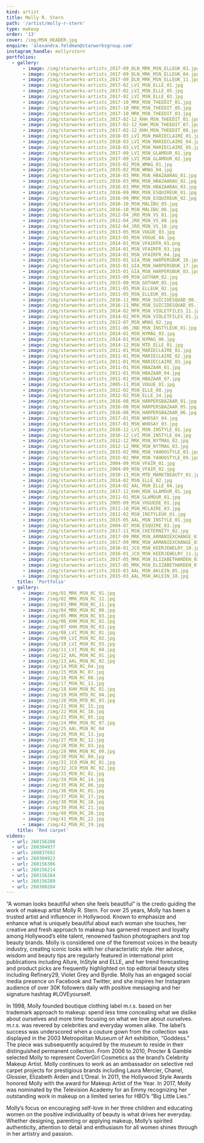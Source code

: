 ```yaml
---
kind: artist
title: Molly R. Stern
path: '/artist/molly-r-stern'
type: makeup
order: '13'
cover: /img/MSN_HEADER.jpg
enquire: 'alexandra.feldman@starworksgroup.com'
instagram_handle: mollyrstern
portfolios:
  - gallery:
      - image: /img/starworks-artists_2017-09_DLN_MRK_MSN_ELLEUK_01.jpg
      - image: /img/starworks-artists_2017-09_DLN_MRK_MSN_ELLEUK_04.jpg
      - image: /img/starworks-artists_2017-09_DLN_MRK_MSN_ELLEUK_11.jpg
      - image: /img/starworks-artists_2017-02_LVI_MSN_ELLE_01.jpg
      - image: /img/starworks-artists_2017-02_LVI_MSN_ELLE_05.jpg
      - image: /img/starworks-artists_2017-02_LVI_MSN_ELLE_03.jpg
      - image: /img/starworks-artists_2017-10_MRK_MSN_THEEDIT_01.jpg
      - image: /img/starworks-artists_2017-10_MRK_MSN_THEEDIT_05.jpg
      - image: /img/starworks-artists_2017-10_MRK_MSN_THEEDIT_03.jpg
      - image: /img/starworks-artists_2017-02-12_KHH_MSN_THEEDIT_01.jpg
      - image: /img/starworks-artists_2017-02-12_KHH_MSN_THEEDIT_07.jpg
      - image: /img/starworks-artists_2017-02-12_KHH_MSN_THEEDIT_08.jpg
      - image: /img/starworks-artists_2018-03_LVI_MSN_MARIECLAIRE_01.jpg
      - image: /img/starworks-artists_2018-03_LVI_MSN_MARIECLAIRE_04.jpg
      - image: /img/starworks-artists_2018-03_LVI_MSN_MARIECLAIRE_05.jpg
      - image: /img/starworks-artists_2017-09_LVI_MSN_GLAMOUR_01.jpg
      - image: /img/starworks-artists_2017-09_LVI_MSN_GLAMOUR_02.jpg
      - image: /img/starworks-artists_2015-02_MSN_WMAG_01.jpg
      - image: /img/starworks-artists_2015-02_MSN_WMAG_04.jpg
      - image: /img/starworks-artists_2016-03_MRK_MSN_HBAZAARAU_01.jpg
      - image: /img/starworks-artists_2016-03_MRK_MSN_HBAZAARAU_02.jpg
      - image: /img/starworks-artists_2016-03_MRK_MSN_HBAZAARAU_03.jpg
      - image: /img/starworks-artists_2016-09_MRK_MSN_ESQUIREUK_01.jpg
      - image: /img/starworks-artists_2016-09_MRK_MSN_ESQUIREUK_02.jpg
      - image: /img/starworks-artists_2016-10_MSN_MALIBU_05.jpg
      - image: /img/starworks-artists_2016-10_MSN_MALIBU_06.jpg
      - image: /img/starworks-artists_2012-04_JRO_MSN_VS_01.jpg
      - image: /img/starworks-artists_2012-04_JRO_MSN_VS_08.jpg
      - image: /img/starworks-artists_2012-04_JRO_MSN_VS_10.jpg
      - image: /img/starworks-artists_2013-05_MSN_VOGUE_03.jpg
      - image: /img/starworks-artists_2013-05_MSN_VOGUE_04.jpg
      - image: /img/starworks-artists_2014-01_MSN_VFAIRFR_01.png
      - image: /img/starworks-artists_2014-01_MSN_VFAIRFR_03.jpg
      - image: /img/starworks-artists_2014-01_MSN_VFAIRFR_04.jpg
      - image: /img/starworks-artists_2015-01_GIA_MSN_HARPERSBUK_16.jpg
      - image: /img/starworks-artists_2015-01_GIA_MSN_HARPERSBUK_17.jpg
      - image: /img/starworks-artists_2015-01_GIA_MSN_HARPERSBUK_03.jpg
      - image: /img/starworks-artists_2015-09_MSN_GOTHAM_02.jpg
      - image: /img/starworks-artists_2015-09_MSN_GOTHAM_05.jpg
      - image: /img/starworks-artists_2011-05_MSN_ELLEUK_02.jpg
      - image: /img/starworks-artists_2011-05_MSN_ELLEUK_05.jpg
      - image: /img/starworks-artists_2016-11_MRK_MSN_SUICIDESQUAD_08.jpg
      - image: /img/starworks-artists_2016-11_MRK_MSN_SUICIDESQUAD_05.jpg
      - image: /img/starworks-artists_2014-02_MFR_MSN_VIOLETFILES_11.jpg
      - image: /img/starworks-artists_2014-02_MFR_MSN_VIOLETFILES_01.jpg
      - image: /img/starworks-artists_2013-07_MSN_WMAG_02.jpg
      - image: /img/starworks-artists_2011-06_JND_MSN_INSTYLEUK_01.jpg
      - image: /img/starworks-artists_2014-01_MSN_NYMAG_03.jpg
      - image: /img/starworks-artists_2014-01_MSN_NYMAG_06.jpg
      - image: /img/starworks-artists_2014-12_MSN_MTD_ELLE_01.jpg
      - image: /img/starworks-artists_2011-01_MSN_MARIECLAIRE_01.jpg
      - image: /img/starworks-artists_2011-01_MSN_MARIECLAIRE_02.jpg
      - image: /img/starworks-artists_2011-01_MSN_MARIECLAIRE_03.jpg
      - image: /img/starworks-artists_2011-01_MSN_HBAZAAR_01.jpg
      - image: /img/starworks-artists_2011-01_MSN_HBAZAAR_04.jpg
      - image: /img/starworks-artists_2011-01_MSN_HBAZAAR_07.jpg
      - image: /img/starworks-artists_2005-11_MSN_VOGUE_01.jpg
      - image: /img/starworks-artists_2012-02_MSN_ELLE_08.jpg
      - image: /img/starworks-artists_2012-02_MSN_ELLE_14.jpg
      - image: /img/starworks-artists_2016-08_MSN_HARPERSBAZAAR_01.jpg
      - image: /img/starworks-artists_2016-08_MSN_HARPERSBAZAAR_05.jpg
      - image: /img/starworks-artists_2016-08_MSN_HARPERSBAZAAR_06.jpg
      - image: /img/starworks-artists_2017-01_MSN_WHOSAY_04.jpg
      - image: /img/starworks-artists_2017-01_MSN_WHOSAY_03.jpg
      - image: /img/starworks-artists_2016-12_LVI_MSN_INSTYLE_01.jpg
      - image: /img/starworks-artists_2016-12_LVI_MSN_INSTYLE_04.jpg
      - image: /img/starworks-artists_2012-12_MRK_MSN_NYTMAG_02.jpg
      - image: /img/starworks-artists_2012-12_MRK_MSN_NYTMAG_03.jpg
      - image: /img/starworks-artists_2015-02_MRK_MSN_YAHOOSTYLE_03.jpg
      - image: /img/starworks-artists_2015-02_MRK_MSN_YAHOOSTYLE_09.jpg
      - image: /img/starworks-artists_2004-09_MSN_VFAIR_01.jpg
      - image: /img/starworks-artists_2004-09_MSN_VFAIR_02.jpg
      - image: /img/starworks-artists_2010-11_MSN_MTD_MARKTBEAUTY_01.jpg
      - image: /img/starworks-artists_2014-02_MSN_ELLE_02.jpg
      - image: /img/starworks-artists_2014-02_AAL_MSN_ELLE_04.jpg
      - image: /img/starworks-artists_2017-12_KHH_MSN_GLAMOUR_01.jpg
      - image: /img/starworks-artists_2011-01_MSN_GLAMOUR_01.jpg
      - image: /img/starworks-artists_2005-09_MSN_VOGUEDE_01.jpg
      - image: /img/starworks-artists_2011-10_MSN_MCLAIRE_03.jpg
      - image: /img/starworks-artists_2011-02_MSN_INSTYLEUK_01.jpg
      - image: /img/starworks-artists_2015-05_AAL_MSN_INSTYLE_01.jpg
      - image: /img/starworks-artists_2004-07_MSN_ESQUIRE_03.jpg
      - image: /img/starworks-artists_2017-11_MSN_CKETERNITY_02.jpg
      - image: /img/starworks-artists_2017-09_MRK_MSN_ARMANIEXCHANGE_01.jpg
      - image: /img/starworks-artists_2017-09_MRK_MSN_ARMANIEXCHANGE_03.jpg
      - image: /img/starworks-artists_2016-01_JCO_MSN_KEERJEWELRY_18.jpg
      - image: /img/starworks-artists_2016-01_JCO_MSN_KEERJEWELRY_11.jpg
      - image: /img/starworks-artists_2017-05_MRK_MSN_ELIZABETHARDEN_03.jpg
      - image: /img/starworks-artists_2017-05_MRK_MSN_ELIZABETHARDEN_01.jpg
      - image: /img/starworks-artists_2015-03_AAL_MSN_AKLEIN_05.jpg
      - image: /img/starworks-artists_2015-03_AAL_MSN_AKLEIN_18.jpg
    title: 'Portfolio'
  - gallery:
      - image: /img/01_MRK_MSN_RC_01.jpg
      - image: /img/02_MRK_MSN_RC_12.jpg
      - image: /img/03_MRK_MSN_RC_11.jpg
      - image: /img/04_MRK_MSN_RC_08.jpg
      - image: /img/05_MRK_MSN_RC_03.jpg
      - image: /img/06_KHH_MSN_RC_02.jpg
      - image: /img/07_KHH_MSN_RC_03.jpg
      - image: /img/08_LVI_MSN_RC_01.jpg
      - image: /img/09_LVI_MSN_RC_02.jpg
      - image: /img/10_LVI_MSN_RC_03.jpg
      - image: /img/11_LVI_MSN_RC_04.jpg
      - image: /img/12_AAL_MSN_RC_01.jpg
      - image: /img/13_AAL_MSN_RC_02.jpg
      - image: /img/14_MSN_RC_04.jpg
      - image: /img/15_MSN_RC_07.jpg
      - image: /img/16_MSN_RC_08.jpg
      - image: /img/17_MSN_RC_11.jpg
      - image: /img/18_KHH_MSN_RC_01.jpg
      - image: /img/19_MSN_MTD_RC_04.jpg
      - image: /img/20_MSN_MTD_RC_03.jpg
      - image: /img/21_MSN_RC_15.jpg
      - image: /img/22_MSN_RC_10.jpg
      - image: /img/23_MSN_RC_05.jpg
      - image: /img/24_MRK_MSN_RC_07.jpg
      - image: /img/25_AAL_MSN_RC_04
      - image: /img/26_MSN_RC_13.jpg
      - image: /img/27_MSN_RC_12.jpg
      - image: /img/28_MSN_RC_03.jpg
      - image: /img/29_MRK_MSN_RC_09.jpg
      - image: /img/30_MSN_RC_09.jpg
      - image: /img/31_JCO_MSN_RC_01.jpg
      - image: /img/32_JCO_MSN_RC_02.jpg
      - image: /img/33_MSN_RC_02.jpg
      - image: /img/34_MSN_RC_14.jpg
      - image: /img/35_MSN_RC_06.jpg
      - image: /img/36_MSN_RC_01.jpg
      - image: /img/37_MSN_RC_17.jpg
      - image: /img/38_MSN_RC_18.jpg
      - image: /img/39_MSN_RC_21.jpg
      - image: /img/40_MSN_RC_20.jpg
      - image: /img/41_MSN_RC_22.jpg
      - image: /img/42_MSN_RC_19.jpg
    title: 'Red carpet'
videos:
  - url: 260156208
  - url: 260304937
  - url: 260837692
  - url: 260304923
  - url: 260156306
  - url: 260156214
  - url: 260156284
  - url: 260156289
  - url: 260300204
---
```

“A woman looks beautiful when she feels beautiful” is the credo guiding the work of makeup artist Molly R. Stern. For over 25 years, Molly has been a trusted artist and influencer in Hollywood. Known to emphasize and enhance what is uniquely beautiful about each woman she touches, her creative and fresh approach to makeup has garnered respect and loyalty among Hollywood’s elite talent, renowned fashion photographers and top beauty brands. Molly is considered one of the foremost voices in the beauty industry, creating iconic looks with her characteristic style. Her advice, wisdom and beauty tips are regularly featured in international print publications including Allure, InStyle and ELLE, and her trend forecasting and product picks are frequently highlighted on top editorial beauty sites including Refinery29, Violet Grey and Byrdie. Molly has an engaged social media presence on Facebook and Twitter, and she inspires her Instagram audience of over 30K followers daily with positive messaging and her signature hashtag #LOVEyourself.

In 1998, Molly founded boutique clothing label m.r.s. based on her trademark approach to makeup: spend less time concealing what we dislike about ourselves and more time focusing on what we love about ourselves. m.r.s. was revered by celebrities and everyday women alike. The label’s success was underscored when a couture gown from the collection was displayed in the 2003 Metropolitan Museum of Art exhibition, “Goddess.” The piece was subsequently acquired by the museum to reside in their distinguished permanent collection. From 2006 to 2010, Procter & Gamble selected Molly to represent CoverGirl Cosmetics as the brand’s Celebrity Makeup Artist. Molly continues to work as an ambassador on selective red carpet projects for prestigious brands including Laura Mercier, Chanel, Glossier, Elizabeth Arden and L’Oreal. In 2011, the Hollywood Style Awards honored Molly with the award for Makeup Artist of the Year. In 2017, Molly was nominated by the Television Academy for an Emmy recognizing her outstanding work in makeup on a limited series for HBO’s “Big Little Lies.”

Molly’s focus on encouraging self-love in her three children and educating women on the positive individuality of beauty is what drives her everyday. Whether designing, parenting or applying makeup, Molly’s spirited authenticity, attention to detail and enthusiasm for all women shines through in her artistry and passion.